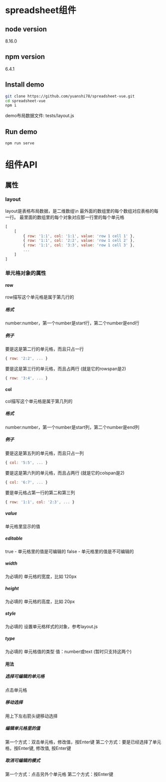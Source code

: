 # spreadsheet组件

## node version
8.16.0

## npm version
6.4.1

## Install demo

```bash
git clone https://github.com/yuanshi78/spreadsheet-vue.git
cd spreadsheet-vue
npm i
```
demo布局数据文件: tests/layout.js

## Run demo

```bash
npm run serve
```

# 组件API
## 属性
### layout

layout是表格布局数据，是二维数组\n
最外面的数组里的每个数组对应表格的每一行。
最里面的数组里的每个对象对应那一行里的每个单元格
```javascript
[
    [ 
        { row: '1:1', col: '1:1', value: 'row 1 cell 1' },
        { row: '1:1', col: '2:2', value: 'row 1 cell 2' },
        { row: '1:1', col: '3:3', value: 'row 1 cell 3' },
        ...
    ]
]
```
### 单元格对象的属性
#### row
row描写这个单元格是属于第几行的
##### 格式　
number:number，第一个number是start行，第二个number是end行
##### 例子
要是这是第二行的单元格，而且只占一行
```javascript   
{ row: '2:2', ... }
```
要是这是第三行的单元格，而且占两行 (就是它的rowspan是2)
```javascript   
{ row: '3:4', ... }
```

#### col
col描写这个单元格是属于第几列的
##### 格式　
number:number，第一个number是start列，第二个number是end列
##### 例子
要是这是第五列的单元格，而且只占一列
```javascript   
{ col: '5:5', ... }
```
要是这是第六列的单元格，而且占两行  (就是它的colspan是2)
```javascript   
{ col: '6:7', ... }
```
要是单元格占第一行的第二和第三列
```javascript   
{ row: '1:1', col: '2:3', ... }
```
##### value
单元格里显示的值

##### editable
true - 单元格里的值是可编辑的
false - 单元格里的值是不可编辑的

##### width
为必填的
单元格的宽度，比如 120px

##### height
为必填的
单元格的高度，比如 20px

##### style
为必填的
设置单元格样式的对象，参考layout.js

##### type
为必填的
单元格值的类型
值：number或text (暂时只支持这两个)

#### 用法
##### 选择可编辑的单元格
点击单元格

##### 移动选择
用上下左右箭头键移动选择

##### 编辑单元格里的值
第一个方式：双击单元格，修改值，按Enter键
第二个方式：要是已经选择了单元格，按Enter键, 修改值, 按Enter键

##### 取消可编辑的模式
第一个方式：点击另外个单元格
第二个方式：按Enter键
